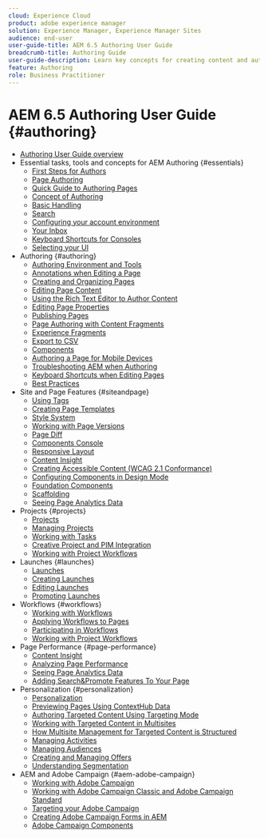 ```yaml
---
cloud: Experience Cloud
product: adobe experience manager
solution: Experience Manager, Experience Manager Sites
audience: end-user
user-guide-title: AEM 6.5 Authoring User Guide
breadcrumb-title: Authoring Guide
user-guide-description: Learn key concepts for creating content and authoring in AEM.
feature: Authoring
role: Business Practitioner
---
```


# AEM 6.5 Authoring User Guide {#authoring}

+ [Authoring User Guide overview](home.md)
+ Essential tasks, tools and concepts for AEM Authoring {#essentials}
    + [First Steps for Authors](first-steps.md)
    + [Page Authoring](page-authoring.md)
    + [Quick Guide to Authoring Pages](qg-page-authoring.md)
    + [Concept of Authoring](author.md)
    + [Basic Handling](basic-handling.md)
    + [Search](search.md)
    + [Configuring your account environment](user-properties.md)
    + [Your Inbox](inbox.md)
    + [Keyboard Shortcuts for Consoles](keyboard-shortcuts.md)
    + [Selecting your UI](select-ui.md)
+ Authoring {#authoring}
    + [Authoring Environment and Tools](author-environment-tools.md)
    + [Annotations when Editing a Page](annotations.md)
    + [Creating and Organizing Pages](managing-pages.md)
    + [Editing Page Content](editing-content.md)
    + [Using the Rich Text Editor to Author Content](rich-text-editor.md)
    + [Editing Page Properties](editing-page-properties.md)
    + [Publishing Pages](publishing-pages.md)
    + [Page Authoring with Content Fragments](content-fragments.md)
    + [Experience Fragments](experience-fragments.md)
    + [Export to CSV](csv-export.md)
    + [Components](default-components.md)
    + [Authoring a Page for Mobile Devices](mobile.md)
    + [Troubleshooting AEM when Authoring](troubleshooting.md)
    + [Keyboard Shortcuts when Editing Pages](page-authoring-keyboard-shortcuts.md)
    + [Best Practices](best-practices.md)
+ Site and Page Features {#siteandpage}
    + [Using Tags](tags.md)
    + [Creating Page Templates](templates.md)
    + [Style System](style-system.md)
    + [Working with Page Versions](working-with-page-versions.md)
    + [Page Diff](page-diff.md)
    + [Components Console](default-components-console.md)
    + [Responsive Layout](responsive-layout.md)
    + [Content Insight](content-insights.md)
    + [Creating Accessible Content (WCAG 2.1 Conformance)](creating-accessible-content.md)
    + [Configuring Components in Design Mode](default-components-designmode.md)
    + [Foundation Components](default-components-foundation.md)
    + [Scaffolding](scaffolding.md)
    + [Seeing Page Analytics Data](page-analytics-using.md)
+ Projects {#projects}
    + [Projects](projects.md)
    + [Managing Projects](touch-ui-managing-projects.md)
    + [Working with Tasks](task-content.md)
    + [Creative Project and PIM Integration](managing-product-information.md)
    + [Working with Project Workflows](projects-with-workflows.md)
+ Launches {#launches}
    + [Launches](launches.md)
    + [Creating Launches](launches-creating.md)
    + [Editing Launches](launches-editing.md)
    + [Promoting Launches](launches-promoting.md)
+ Workflows {#workflows}
    + [Working with Workflows](workflows.md)
    + [Applying Workflows to Pages](workflows-applying.md)
    + [Participating in Workflows](workflows-participating.md)
    + [Working with Project Workflows](https://experienceleague.adobe.com/docs/experience-manager-65/authoring/projects/projects-with-workflows.html)
+ Page Performance {#page-performance}
    + [Content Insight](https://experienceleague.adobe.com/docs/experience-manager-65/authoring/siteandpage/content-insights.html)
    + [Analyzing Page Performance](ci-analyze.md)
    + [Seeing Page Analytics Data](pa-using.md)
    + [Adding Search&Promote Features To Your Page](search-and-promote.md)
+ Personalization {#personalization}
    + [Personalization](personalization.md)
    + [Previewing Pages Using ContextHub Data](ch-previewing.md)
    + [Authoring Targeted Content Using Targeting Mode](content-targeting-touch.md)
    + [Working with Targeted Content in Multisites](multisite-support-targeted-content.md)
    + [How Multisite Management for Targeted Content is Structured](technical-multisite-targeted.md)
    + [Managing Activities](activitylib.md)
    + [Managing Audiences](managing-audiences.md)
    + [Creating and Managing Offers](offerlib.md)
    + [Understanding Segmentation](segmentation-overview.md)
+ AEM and Adobe Campaign {#aem-adobe-campaign}
    + [Working with Adobe Campaign](adobe-campaign.md)
    + [Working with Adobe Campaign Classic and Adobe Campaign Standard](campaign.md)
    + [Targeting your Adobe Campaign](target-adobe-campaign.md)
    + [Creating Adobe Campaign Forms in AEM](adobe-campaign-forms.md)
    + [Adobe Campaign Components](adobe-campaign-components.md)
